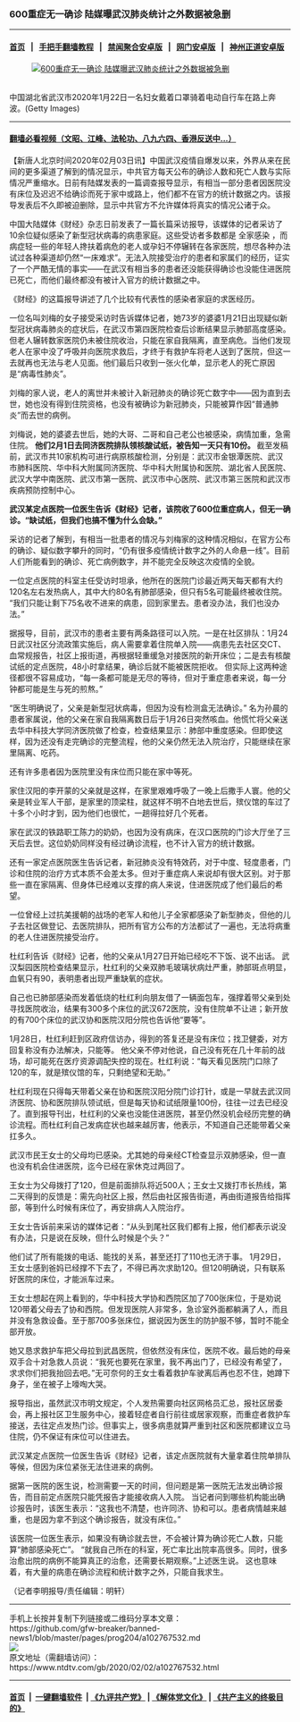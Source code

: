 ### 600重症无一确诊 陆媒曝武汉肺炎统计之外数据被急删
------------------------

#### [首页](https://github.com/gfw-breaker/banned-news1/blob/master/README.md) &nbsp;&nbsp;|&nbsp;&nbsp; [手把手翻墙教程](https://github.com/gfw-breaker/guides/wiki) &nbsp;&nbsp;|&nbsp;&nbsp; [禁闻聚合安卓版](https://github.com/gfw-breaker/bn-android) &nbsp;&nbsp;|&nbsp;&nbsp; [网门安卓版](https://github.com/oGate2/oGate) &nbsp;&nbsp;|&nbsp;&nbsp; [神州正道安卓版](https://github.com/SzzdOgate/update) 



<div><div class="featured_image">
 <a href="https://i.ntdtv.com/assets/uploads/2020/02/GettyImages-1195318524.jpg" target="_blank">
  <figure>
   <img alt="600重症无一确诊 陆媒曝武汉肺炎统计之外数据被急删" src="https://i.ntdtv.com/assets/uploads/2020/02/GettyImages-1195318524-800x450.jpg"/>
  </figure><br/>
 </a>
 <span class="caption">
  中国湖北省武汉市2020年1月22日一名妇女戴着口罩骑着电动自行车在路上奔波。(Getty Images)
 </span>
</div>
</div><hr/>

#### [翻墙必看视频（文昭、江峰、法轮功、八九六四、香港反送中...）](https://github.com/gfw-breaker/banned-news1/blob/master/pages/link3.md)

<div><div class="post_content" itemprop="articleBody">
 <p>
  【新唐人北京时间2020年02月03日讯】中国武汉疫情自爆发以来，外界从来在民间的更多渠道了解到的情况显示，中共官方每天公布的确诊人数和死亡人数与实际情况严重缩水。日前有陆媒发表的一篇调查报导显示，有相当一部分患者因医院没有床位及迟迟不给确诊而死于家中或路上，他们都不在官方的统计数据之内。该报导发表后不久即被迫删除，显示中共官方不允许媒体将真实的情况公诸于众。
 </p>
 <p>
  中国大陆媒体《财经》杂志日前发表了一篇长篇采访报导，该媒体的记者采访了10余位疑似感染了新型冠状病毒的病患家庭。这些受访者多数都是
  <ok href="https://www.ntdtv.com/gb/全家感染.htm">
   全家感染
  </ok>
  ，而病症轻一些的年轻人搀扶着病危的老人或孕妇不停辗转在各家医院，想尽各种办法试过各种渠道却仍然“一床难求”。无法入院接受治疗的患者和家属们的经历，证实了一个严酷无情的事实——在武汉有相当多的患者还没能获得确诊也没能住进医院已死亡，而他们最终都没有被计入官方的统计数据之中。
 </p>
 <p>
  《财经》的这篇报导讲述了几个比较有代表性的感染者家庭的求医经历。
 </p>
 <p>
  一位名叫刘梅的女子接受采访时告诉媒体记者，她73岁的婆婆1月21日出现疑似新型冠状病毒肺炎的症状后，在武汉市第四医院检查后诊断结果显示肺部高度感染。但老人辗转数家医院仍未被住院收治，只能在家自我隔离，直至病危。当他们发现老人在家中没了呼吸并向医院求救后，才终于有救护车将老人送到了医院，但这一去就再也无法与老人见面。他们最后只收到一张火化单，显示老人的死亡原因是“病毒性肺炎”。
 </p>
 <p>
  刘梅的家人说，老人的离世并未被计入新冠肺炎的确诊死亡数字中——因为直到去世，她也没有得到住院资格，也没有被确诊为新冠肺炎，只能被算作因“普通肺炎”而去世的病例。
 </p>
 <p>
  刘梅说，她的婆婆去世后，她的大哥、二哥和自己老公也被感染，病情加重，急需住院。
  <strong>
   他们2月1日去同济医院排队领核酸试纸，被告知一天只有10份。
  </strong>
  截至发稿前，武汉市共10家机构可进行病原核酸检测，分别是：武汉市金银潭医院、武汉市肺科医院、华中科大附属同济医院、华中科大附属协和医院、湖北省人民医院、武汉大学中南医院、武汉市第一医院、武汉市中心医院、武汉市第三医院和武汉市疾病预防控制中心。
 </p>
 <p>
  <strong>
   武汉某定点医院一位医生告诉《财经》记者，该院收了600位重症病人，但无一确诊。“缺试纸，但我们也搞不懂为什么会缺。”
  </strong>
 </p>
 <p>
  采访的记者了解到，有相当一批患者的情况与刘梅家的这种情况相似，在官方公布的确诊、疑似数字攀升的同时，“仍有很多疫情统计数字之外的人命悬一线”。目前人们所能看到的确诊、死亡病例数字，并不能完全反映这次疫情的全貌。
 </p>
 <p>
  一位定点医院的科室主任受访时坦承，他所在的医院门诊最近两天每天都有大约120名左右发热病人，其中大约80名有肺部感染，但只有5名可能最终被收住院。 “我们只能让剩下75名收不进来的病患，回到家里去。患者没办法，我们也没办法。”
 </p>
 <p>
  据报导，目前，武汉市的患者主要有两条路径可以入院。一是在社区排队：1月24日武汉社区分流政策实施后，病人需要拿着住院单入院——病患先去社区交CT、血常规报告，社区上报街道，再根据轻重缓急对接医院的新开床位；二是去有核酸试纸的定点医院，48小时拿结果，确诊后就不能被医院拒收。 但实际上这两种途径都很不容易成功，“每一条都可能是无尽的等待，但对于重症患者来说，每一分钟都可能是生与死的煎熬。”
 </p>
 <p>
  “医生明确说了，父亲是新型冠状病毒，但因为没有检测盒无法确诊。” 名为孙晨的患者家属说，他的父亲在家自我隔离数日后于1月26日突然咳血。他慌忙将父亲送去华中科技大学同济医院做了检查，检查结果显示：肺部中重度感染。但即使这样，因为还没有走完确诊的完整流程，他的父亲仍然无法入院治疗，只能继续在家里隔离、吃药。
 </p>
 <p>
  还有许多患者因为医院里没有床位而只能在家中等死。
 </p>
 <p>
  家住汉阳的李开蒙的父亲就是这样，在家里艰难呼吸了一晚上后撒手人寰。他的父亲是转业军人干部，是家里的顶梁柱，就这样不明不白地去世后，殡仪馆的车过了十多个小时才到，因为他们也很忙，一趟得拉好几个死者。
 </p>
 <p>
  家在武汉的铁路职工陈力的奶奶，也因为没有病床，在汉口医院的门诊大厅坐了三天后去世。这位奶奶同样没有经过确诊流程，也不计入官方的统计数据。
 </p>
 <p>
  还有一家定点医院医生告诉记者，新冠肺炎没有特效药，对于中度、轻度患者，门诊和住院的治疗方式本质不会差太多。但对于重症病人来说却有很大区别。对于那些一直在家隔离、但身体已经难以支撑的病人来说，住进医院成了他们最后的希望。
 </p>
 <p>
  一位曾经上过抗美援朝的战场的老军人和他儿子全家都感染了新型肺炎，但他的儿子去社区做登记、去医院排队，把所有官方公布的方法都试了一遍也，无法将病重的老人住进医院接受治疗。
 </p>
 <p>
  杜红利告诉《财经》记者，他的父亲从1月27日开始已经吃不下饭、说不出话。 武汉梨园医院检查结果显示，杜红利的父亲双肺毛玻璃状病灶严重，肺部斑点明显，血氧只有90，表明患者出现严重缺氧的症状。
 </p>
 <p>
  自己也已肺部感染而发着低烧的杜红利向朋友借了一辆面包车，强撑着带父亲到处寻找医院收治，结果有300多个床位的武汉672医院，没有住院单不让进；新开放的有700个床位的武汉协和医院汉阳分院也告诉他“要等”。
 </p>
 <p>
  1月28日，杜红利赶到区政府信访办，得到的答复还是没有床位；找卫健委，对方回复称没有办法解决，只能等。 他父亲不停对他说，自己没有死在几十年前的战场，却可能死在医疗资源调配失控的现在。杜红利说：“每天看见医院门口除了120的车，就是殡仪馆的车，只剩绝望和无助。”
 </p>
 <p>
  杜红利现在只得每天带着父亲在协和医院汉阳分院门诊打针，或是一早就去武汉同济医院、协和医院排队领试纸，但是每天协和试纸限量100份，往往一过去已经没了。直到报导刊出，杜红利的父亲也没能住进医院，甚至仍然没机会经历完整的确诊流程。而杜红利自己发病症状也越来越厉害，他表示，不知道自己还能带着父亲扛多久。
 </p>
 <p>
  武汉市民王女士的父母均已感染。尤其她的母亲经CT检查显示双肺感染，但一直也没有机会住进医院，迄今已经在家休克过两回了。
 </p>
 <p>
  王女士为父母拨打了120，但是前面排队将近500人；王女士又拨打市长热线，第二天得到的反馈是：需先向社区上报，然后由社区报告街道，再由街道报告给指挥部，等到什么时候有床位了，再安排病人入院治疗。
 </p>
 <p>
  王女士告诉前来采访的媒体记者：“从头到尾社区我们都有上报，他们都表示说没有办法，只是说在反映，但什么时候是个头？”
 </p>
 <p>
  他们试了所有能拨的电话、能找的关系，甚至还打了110也无济于事。 1月29日，王女士感到爸妈已经撑不下去了，不得已再次求助120。但120明确说，只有联系好医院的床位，才能派车过来。
 </p>
 <p>
  王女士想起在网上看到的，华中科技大学协和西院区加了700张床位，于是劝说120带着父母去了协和西院。但发现医院人非常多，急诊室外面都躺满了人，而且并没有急救设备。至于那700多张床位，据说因为医生的防护服不够，暂时不能全部开放。
 </p>
 <p>
  她又恳求救护车把父母拉到武昌医院，但依然没有床位，医院不收。最后她的母亲双手合十对急救人员说：“我死也要死在家里，我不再出门了，已经没有希望了，求求你们把我抬回去吧。”无可奈何的王女士看着救护车驶离后再也忍不住，她蹲下身子，坐在被子上嚎啕大哭。
 </p>
 <p>
  报导指出，虽然武汉市明文规定，个人发热需要向社区网格员汇总，报社区居委会，再上报社区卫生服务中心，接着轻症者自行前往或居家观察，而重症者救护车接送，去往定点发热门诊。但事实上，很多病患就算严重到社区和医院都建议立马住院，仍不保证有床位可以住进去。
 </p>
 <p>
  武汉某定点医院一位医生告诉《财经》记者，该定点医院就有大量拿着住院单排队等候，但因为床位紧张无法住进来的病例。
 </p>
 <p>
  据第一医院的医生说，检测需要一天的时间，但问题是第一医院无法发出确诊报告，而目前定点医院只能凭报告才能接收病人入院。 当记者问到哪些机构能出确诊报告时，该医生表示：“这我也不清楚，也许同济、协和可以。患者病情越来越重，也是因为拿不到这个确诊报告，就没有床位。”
 </p>
 <p>
  该医院一位医生表示，如果没有确诊就去世，不会被计算为确诊死亡人数，只能算“肺部感染死亡”。 “就我自己所在的科室，死亡率比出院率高很多。同时，很多治愈出院的病例不能算真正的治愈，还需要长期观察。”上述医生说。 这也意味着，有大量的病患在确诊流程和统计数字之外，只能自我求生。
 </p>
 <p>
  （记者李明报导/责任编辑：明轩）
 </p>
 <div class="single_ad">
 </div>
</div>
</div>
<hr/>
手机上长按并复制下列链接或二维码分享本文章：<br/>
https://github.com/gfw-breaker/banned-news1/blob/master/pages/prog204/a102767532.md <br/>
<a href='https://github.com/gfw-breaker/banned-news1/blob/master/pages/prog204/a102767532.md'><img src='https://github.com/gfw-breaker/banned-news1/blob/master/pages/prog204/a102767532.md.png'/></a> <br/>
原文地址（需翻墙访问）：https://www.ntdtv.com/gb/2020/02/02/a102767532.html


------------------------
#### [首页](https://github.com/gfw-breaker/banned-news1/blob/master/README.md) &nbsp;|&nbsp; [一键翻墙软件](https://github.com/gfw-breaker/nogfw/blob/master/README.md) &nbsp;| [《九评共产党》](https://github.com/gfw-breaker/9ping.md/blob/master/README.md#九评之一评共产党是什么) | [《解体党文化》](https://github.com/gfw-breaker/jtdwh.md/blob/master/README.md) | [《共产主义的终极目的》](https://github.com/gfw-breaker/gczydzjmd.md/blob/master/README.md)


<img src='http://gfw-breaker.win/banned-news/pages/prog204/a102767532.md' width='0px' height='0px'/>